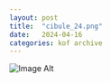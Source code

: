 ```yaml
---
layout:	post
title:	"cibule_24.png"
date:	2024-04-16
categories:	kof archive
---
```


![Image Alt](https://k0f.github.io/assets/cibule_24.png)